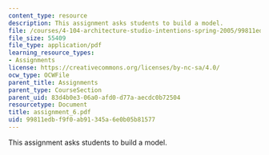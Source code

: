 ```yaml
---
content_type: resource
description: This assignment asks students to build a model.
file: /courses/4-104-architecture-studio-intentions-spring-2005/99811edbf9f0ab91345a6e0b05b81577_assignment_6.pdf
file_size: 55409
file_type: application/pdf
learning_resource_types:
- Assignments
license: https://creativecommons.org/licenses/by-nc-sa/4.0/
ocw_type: OCWFile
parent_title: Assignments
parent_type: CourseSection
parent_uid: 83d4b0e3-06a0-afd0-d77a-aecdc0b72504
resourcetype: Document
title: assignment_6.pdf
uid: 99811edb-f9f0-ab91-345a-6e0b05b81577
---
```

This assignment asks students to build a model.